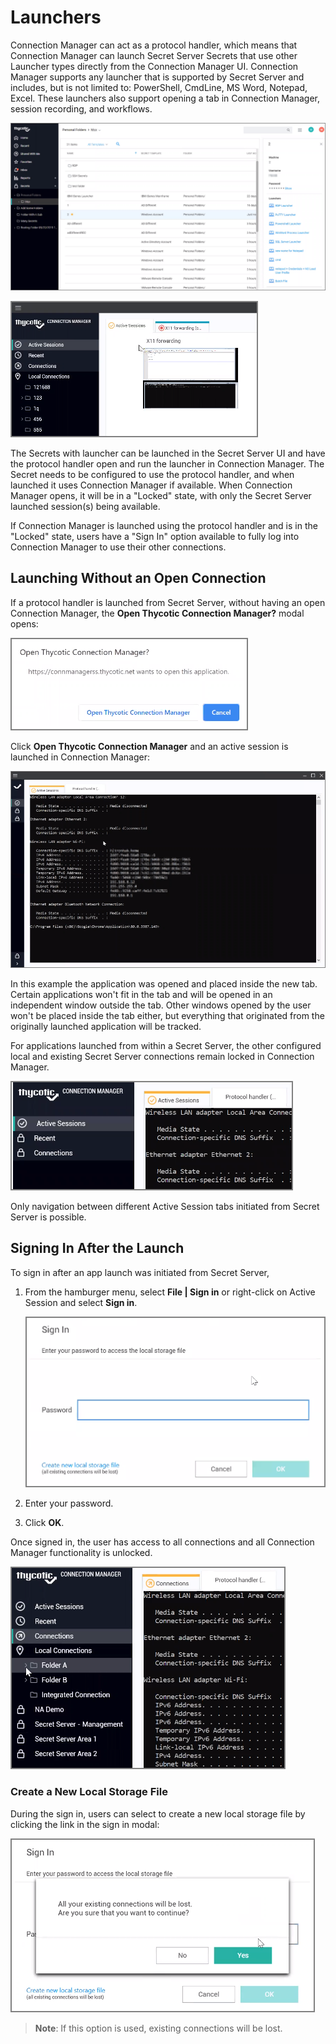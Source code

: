 [title]: # (Launchers)
[tags]: # (session recording)
[priority]: # (450)
# Launchers

Connection Manager can act as a protocol handler, which means that Connection Manager can launch Secret Server Secrets that use other Launcher types directly from the Connection Manager UI. Connection Manager supports any launcher that is supported by Secret Server and includes, but is not limited to: PowerShell, CmdLine, MS Word, Notepad, Excel. These launchers also support opening a tab in Connection Manager, session recording, and workflows.

![launcher list](images/launcher-list.png "Launcher list showing in Connection Manager")

![session](images/session.png "Open launcher thumbnail and session recording indicator")

The Secrets with launcher can be launched in the Secret Server UI and have the protocol handler open and run the launcher in Connection Manager. The Secret needs to be configured to use the protocol handler, and when launched it uses Connection Manager if available. When Connection Manager opens, it will be in a "Locked" state, with only the Secret Server launched session(s) being available.

If Connection Manager is launched using the protocol handler and is in the "Locked" state, users have a "Sign In" option available to fully log into Connection Manager to use their other connections.

## Launching Without an Open Connection

If a protocol handler is launched from Secret Server, without having an open Connection Manager, the __Open Thycotic Connection Manager?__ modal opens:

![open cm](images/open-cm.png "Open Thycotic Connection Manager?")

Click __Open Thycotic Connection Manager__ and an active session is launched in Connection Manager:

![cmd open](images/cmd-open.png "Opened command prompt session")

In this example the application was opened and placed inside the new tab. Certain applications won't fit in the tab and will be opened in an independent window outside the tab. Other windows opened by the user won't be placed inside the tab either, but everything that originated from the originally launched application will be tracked.

For applications launched from within a Secret Server, the other configured local and existing Secret Server connections remain locked in Connection Manager.

![locked](images/locked.png "Other Connection Manager functionality locked when launched/open from Secret Server")

Only navigation between different Active Session tabs initiated from Secret Server is possible.

## Signing In After the Launch

To sign in after an app launch was initiated from Secret Server,

1. From the hamburger menu, select __File | Sign in__ or right-click on Active Session and select __Sign in__.

   ![sign in](images/sign-in.png "Sign in modal for password")
1. Enter your password.
1. Click __OK__.

Once signed in, the user has access to all connections and all Connection Manager functionality is unlocked.

![signed in](images/signed-in.png "Signed in with unlocked Connection Manager")

### Create a New Local Storage File

During the sign in, users can select to create a new local storage file by clicking the link in the sign in modal:

![create local storage file](images/create-local-storage-file.png "Creating a local storage file during sign-in")

>**Note**: If this option is used, existing connections will be lost.
